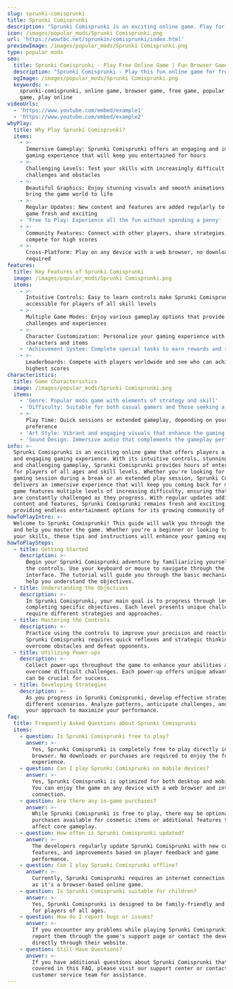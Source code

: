 ```yaml
---
slug: sprunki-comisprunki
title: Sprunki Comisprunki
description: "Sprunki Comisprunki is an exciting online game. Play for free directly in your browser!"
icon: /images/popular_mods/Sprunki Comisprunki.png
url: 'https://wowtbc.net/sprunkin/comisprunki/index.html'
previewImage: /images/popular_mods/Sprunki Comisprunki.png
type: popular mods
seo:
  title: Sprunki Comisprunki - Play Free Online Game | Fun Browser Games
  description: "Sprunki Comisprunki - Play this fun online game for free in your browser. No download required!"
  ogImage: /images/popular_mods/Sprunki Comisprunki.png
  keywords: >-
    sprunki-comisprunki, online game, browser game, free game, popular mods
    game, play online
videoUrls:
  - 'https://www.youtube.com/embed/example1'
  - 'https://www.youtube.com/embed/example2'
whyPlay:
  title: Why Play Sprunki Comisprunki?
  items:
    - >-
      Immersive Gameplay: Sprunki Comisprunki offers an engaging and immersive
      gaming experience that will keep you entertained for hours
    - >-
      Challenging Levels: Test your skills with increasingly difficult
      challenges and obstacles
    - >-
      Beautiful Graphics: Enjoy stunning visuals and smooth animations that
      bring the game world to life
    - >-
      Regular Updates: New content and features are added regularly to keep the
      game fresh and exciting
    - 'Free to Play: Experience all the fun without spending a penny'
    - >-
      Community Features: Connect with other players, share strategies, and
      compete for high scores
    - >-
      Cross-Platform: Play on any device with a web browser, no downloads
      required
features:
  title: Key Features of Sprunki Comisprunki
  image: /images/popular_mods/Sprunki Comisprunki.png
  items:
    - >-
      Intuitive Controls: Easy to learn controls make Sprunki Comisprunki
      accessible for players of all skill levels
    - >-
      Multiple Game Modes: Enjoy various gameplay options that provide different
      challenges and experiences
    - >-
      Character Customization: Personalize your gaming experience with unique
      characters and items
    - 'Achievement System: Complete special tasks to earn rewards and recognition'
    - >-
      Leaderboards: Compete with players worldwide and see who can achieve the
      highest scores
characteristics:
  title: Game Characteristics
  image: /images/popular_mods/Sprunki Comisprunki.png
  items:
    - 'Genre: Popular mods game with elements of strategy and skill'
    - 'Difficulty: Suitable for both casual gamers and those seeking a challenge'
    - >-
      Play Time: Quick sessions or extended gameplay, depending on your
      preference
    - 'Art Style: Vibrant and engaging visuals that enhance the gaming experience'
    - 'Sound Design: Immersive audio that complements the gameplay perfectly'
info: >-
  Sprunki Comisprunki is an exciting online game that offers players a unique
  and engaging gaming experience. With its intuitive controls, stunning visuals,
  and challenging gameplay, Sprunki Comisprunki provides hours of entertainment
  for players of all ages and skill levels. Whether you're looking for a quick
  gaming session during a break or an extended play session, Sprunki Comisprunki
  delivers an immersive experience that will keep you coming back for more. The
  game features multiple levels of increasing difficulty, ensuring that players
  are constantly challenged as they progress. With regular updates adding new
  content and features, Sprunki Comisprunki remains fresh and exciting,
  providing endless entertainment options for its growing community of players.
howToPlayIntro: >-
  Welcome to Sprunki Comisprunki! This guide will walk you through the basics
  and help you master the game. Whether you're a beginner or looking to improve
  your skills, these tips and instructions will enhance your gaming experience.
howToPlaySteps:
  - title: Getting Started
    description: >-
      Begin your Sprunki Comisprunki adventure by familiarizing yourself with
      the controls. Use your keyboard or mouse to navigate through the game
      interface. The tutorial will guide you through the basic mechanics and
      help you understand the objectives.
  - title: Understanding the Objectives
    description: >-
      In Sprunki Comisprunki, your main goal is to progress through levels by
      completing specific objectives. Each level presents unique challenges that
      require different strategies and approaches.
  - title: Mastering the Controls
    description: >-
      Practice using the controls to improve your precision and reaction time.
      Sprunki Comisprunki requires quick reflexes and strategic thinking to
      overcome obstacles and defeat opponents.
  - title: Utilizing Power-ups
    description: >-
      Collect power-ups throughout the game to enhance your abilities and
      overcome difficult challenges. Each power-up offers unique advantages that
      can be crucial for success.
  - title: Developing Strategies
    description: >-
      As you progress in Sprunki Comisprunki, develop effective strategies for
      different scenarios. Analyze patterns, anticipate challenges, and adapt
      your approach to maximize your performance.
faq:
  title: Frequently Asked Questions about Sprunki Comisprunki
  items:
    - question: Is Sprunki Comisprunki free to play?
      answer: >-
        Yes, Sprunki Comisprunki is completely free to play directly in your web
        browser. No downloads or purchases are required to enjoy the full game
        experience.
    - question: Can I play Sprunki Comisprunki on mobile devices?
      answer: >-
        Yes, Sprunki Comisprunki is optimized for both desktop and mobile play.
        You can enjoy the game on any device with a web browser and internet
        connection.
    - question: Are there any in-game purchases?
      answer: >-
        While Sprunki Comisprunki is free to play, there may be optional in-game
        purchases available for cosmetic items or additional features that don't
        affect core gameplay.
    - question: How often is Sprunki Comisprunki updated?
      answer: >-
        The developers regularly update Sprunki Comisprunki with new content,
        features, and improvements based on player feedback and game
        performance.
    - question: Can I play Sprunki Comisprunki offline?
      answer: >-
        Currently, Sprunki Comisprunki requires an internet connection to play
        as it's a browser-based online game.
    - question: Is Sprunki Comisprunki suitable for children?
      answer: >-
        Yes, Sprunki Comisprunki is designed to be family-friendly and suitable
        for players of all ages.
    - question: How do I report bugs or issues?
      answer: >-
        If you encounter any problems while playing Sprunki Comisprunki, you can
        report them through the game's support page or contact the developers
        directly through their website.
    - question: Still Have Questions?
      answer: >-
        If you have additional questions about Sprunki Comisprunki that aren't
        covered in this FAQ, please visit our support center or contact our
        customer service team for assistance.
---
```


